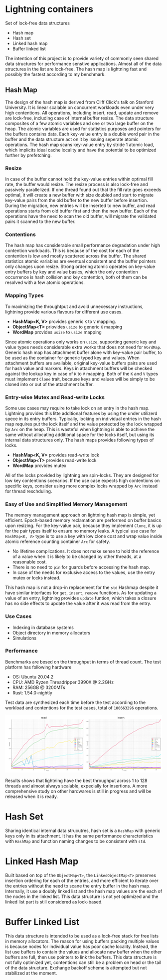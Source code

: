# Lightning containers
Set of lock-free data structures

* Hash map
* Hash set
* Linked hash map
* Buffer linked list 

The intention of this project is to provide variety of commonly seen shared data structures for
performance senstive applications. Almost all of the data structures in the list are lock-free. The hash map is lightning fast and possibly the fastest according to my benchmark.

## Hash Map
The design of the hash map is derived from Cliff Click's talk on Stanford University. It is linear scalable on concurrent workloads even under very high contentions. All operations, including insert, read, update and remove are lock-free, including case of internal buffer resize. The data structure composites of a few atomic variables and one or two large buffer on the heap. The atomic variables are used for statistics purposes and pointers for the buffers contains data. Each key-value entry is a double word pair in the buffer and the data structure act on it by issuing seperate atomic operations. The hash map scans key-value entry by stride 1 atomic load, which implicits ideal cache locality and have the potential to be optimized further by prefetching. 

### Resize
In case of the buffer cannot hold the key-value entries within optimal fill rate, the buffer would resize. The resize process is also lock-free and passively parallelized. If one thread found out that the fill rate goes exceeds optimal, it will create a new buffer with size doubled and start to migrate key-value pairs from the old buffer to the new buffer before insertion. During the migration, new entries will be inserted to new buffer, and read operations starts from old buffer first and then the new buffer. Each of the operations have the need to scan the old buffer, will migrate the validated pairs it scanned to the new buffer. 

### Contentions
The hash map has considerable small performance degradation under high contention workloads. This is because of the cost for each of the contention is low and mostly scattered across the buffer. The shared statistics atomic variables are eventual consistent and the buffer pointers only changes upon resize. Strong ordering atomic operates on key-value entry buffers by key and value basics, which the only contention occurrence is hash collision and key contention, both of them can be resolved with a few atomic operations.

### Mapping Types
To maximizing the throughtput and avoid unnecessary instructions, lightning provide various flavours for different use cases. 
* **HashMap<K, V>** provides generic `K` to `V` mapping.
* **ObjectMap\<T\>** priovides `usize` to generic `K` mapping
* **WordMap** provides `usize` to `usize` mapping

Since atomic operations only works on `usize`, supporting generic key and value types needs considerable extra works that does not need for `WordMap`. Generic hash map has attachment buffer alone with key-value pair buffer, to be used as the container for generic typed key and values. When attachment buffers are available, original key-value buffers pairs are used for hash value and markers. Keys in attachment buffers will be checked against the lookup key in case of `K` to `V` mapping. Both of the `K` and `V` types must implement `Clone` trait, because keys and values will be simply to be cloned into or out of the attachment buffer.

### Entry-wise Mutex and Read-write Locks
Some use cases may require to take lock on an entry in the hash map. Lightning provides this litte additional features by using the under utilizerd spece in its entry buffers. Typically, locking on individual entries in the hash map requires put the lock itself and the value protected by the lock wrapped by `Arc` on the heap. This is wasteful when lightning is able to achieve the same without allocating additional space for the locks itself, but using its internal data structures only. The hash maps provides following types of locks.
*  **HashMap<K, V>** provides read-write lock
*  **ObjectMap\<T\>** provides read-write lock
*  **WordMap** provides mutex

All of the locks provided by lightning are spin-locks. They are designed for low key contentions scenarios. If the use case expects high contentions on specific keys, consider using more complex locks wrapped by `Arc` instead for thread reschduling. 

### Easy of Use and Simplified Memory Management
The memory management approach on lightning hash map is simple, yet efficient. Epoch-based memory reclamation are performed on buffer basics upon resizing. For the key-value pair, because they implement `Clone`, it is up for the pair types itself to ensure no memory leaks. A typical use case for `HashMap<K, V>` type is to use a key with low clone cost and wrap value inside atomic reference counting container `Arc` for safety. 
* No lifetime complications. It does not make sense to hold the reference of a value when it is likely to be changed by other threads, at a reasonable cost.
* There is no need to `pin` for guards before accessing the hash map.
* In case of the needs for exclusive access to the values, use the entry mutex or locks instead.

This hash map is not a drop-in replacement for the `std` Hashmap despite it have similar interfaces for `get`, `insert`, `remove` functions. As for updating a value of an entry, lightning provides `update` funtion, which takes a closure has no side effects to update the value after it was read from the entry.

### Use Cases
* Indexing in database systems
* Object directory in memory allocators
* Simulations

### Performance
Benchmarks are besed on the throughput in terms of thread count. The test platform has following hardware
* OS: Ubuntu 20.04.2
* CPU: AMD Ryzen Threadripper 3990X @ 2.2GHz
* RAM: 256GB @ 3200MTs
* Rust: 1.54.0-nightly
  
Test data are synthesized each time before the test according to the workload and contentions for the test cases, total of `100663296` operations.

![](doc/benchmark.jpg)

Results shows that lightning have the best throughput across 1 to 128 threads and almost always scalable, expecially for insertions. A more comprehensive study on other hardwares is still in progress and will be released when it is ready.

# Hash Set
Sharing identical internal data strucutres, hash set is a `HashMap` with generic keys only in its attachment. It has the same performance characteristics with `HashMap` and function naming changes to be consistent with `std`.

# Linked Hash Map
Built based on top of the `ObjectMap<T>`, the `LinkedObjectMap<T>` preserves insertion ordering for each of the entries, and more efficient to iterate over the entries without the need to scane the entry buffer in the hash map. Internally, it use a doubly linked list and the hash map values are the each of the nodes in the linked list. This data structure is not yet optimized and the linked list part is still considered as lock-based. 

# Buffer Linked List
This data structure is intended to be used as a lock-free stack for free lists in memory allocators. The reason for using buffers packing multiple values is because nodes for individual value has poor cache locality. Instead, the list use buffers to contain the values and allocate new buffer when the other buffers are full, then use pointers to link the buffers. This data structure is not fully optimized yet, contentions can still be a problem on head or the tail of the data structure. Exchange backoff scheme is attempted but not stabilized at the moment.